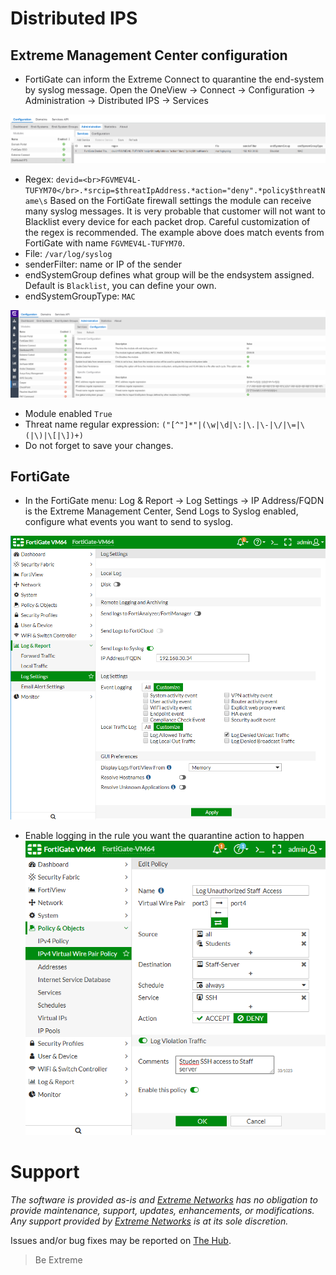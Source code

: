 # Distributed IPS

## Extreme Management Center configuration
* FortiGate can inform the Extreme Connect to quarantine the end-system by syslog message. Open the OneView -> Connect -> Configuration -> Administration -> Distributed IPS -> Services  

![Connect](Connect.png "Connect")
* Regex: `devid=<br>FGVMEV4L-TUFYM70</br>.*srcip=$threatIpAddress.*action="deny".*policy$threatName\s`
Based on the FortiGate firewall settings the module can receive many syslog messages. It is very probable that customer will not want to Blacklist every device for each packet drop. Careful customization of the regex is recommended. The example above does match events from FortiGate with name `FGVMEV4L-TUFYM70`.  
* File:	`/var/log/syslog`
* senderFilter: name or IP of the sender
* endSystemGroup defines what group will be the endsystem assigned. Default is `Blacklist`, you can define your own.
* endSystemGroupType: `MAC`

![Connect-config](Connect-config.png)  
* Module enabled `True`  
* Threat name regular expression: `("[^"]*"|(\w|\d|\:|\.|\-|\/|\=|\(|\)|\[|\])+)`
* Do not forget to save your changes.

## FortiGate
* In the FortiGate menu: Log & Report -> Log Settings -> IP Address/FQDN is the Extreme Management Center, Send Logs to Syslog enabled, configure what events you want to send to syslog.

![Syslog Settings](SyslogSettings.png "Syslog Settings")
* Enable logging in the rule you want the quarantine action to happen
![Rule setting](RuleLog.png "Rule setting")

# Support
_The software is provided as-is and [Extreme Networks](http://www.extremenetworks.com/) has no obligation to provide maintenance, support, updates, enhancements, or modifications. Any support provided by [Extreme Networks](http://www.extremenetworks.com/) is at its sole discretion._

Issues and/or bug fixes may be reported on [The Hub](https://community.extremenetworks.com/extreme).

>Be Extreme
